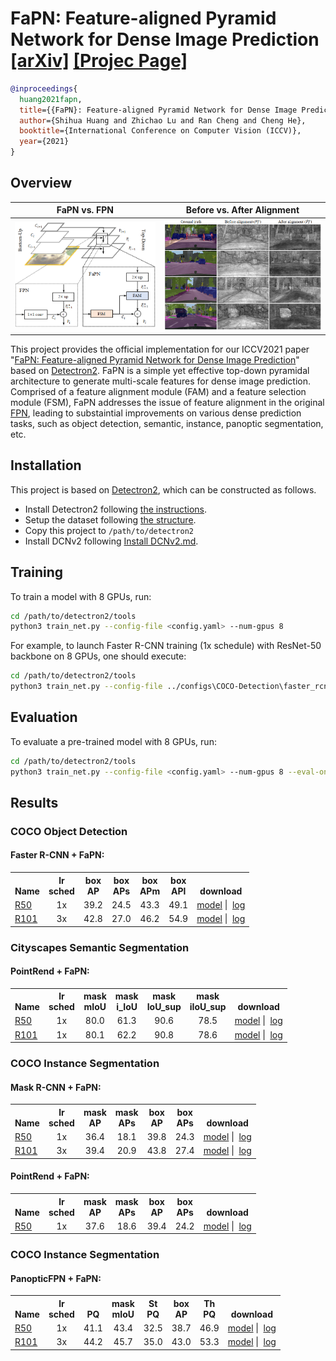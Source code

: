 # FaPN: Feature-aligned Pyramid Network for Dense Image Prediction [[arXiv]](https://arxiv.org/pdf/2108.07058.pdf) [[Projec Page]](http://www.shihuahuang.cn/fapn/)

```BibTex
@inproceedings{
  huang2021fapn,
  title={{FaPN}: Feature-aligned Pyramid Network for Dense Image Prediction},
  author={Shihua Huang and Zhichao Lu and Ran Cheng and Cheng He},
  booktitle={International Conference on Computer Vision (ICCV)},
  year={2021}
}
```
## Overview

FaPN vs. FPN           |  Before vs. After Alignment
:-------------------------:|:-------------------------:
<img width="380" src="./assert/fpn_vs_fapn.png"> |  <img width="400" src="./assert/feat_vis.png">

This project provides the official implementation for our ICCV2021 paper 
"[FaPN: Feature-aligned Pyramid Network for Dense Image Prediction](https://arxiv.org/pdf/2108.07058.pdf)" 
based on [Detectron2](https://github.com/facebookresearch/detectron2). 
FaPN is a simple yet effective top-down pyramidal architecture to generate multi-scale features for dense image prediction.
Comprised of a feature alignment module (FAM) and a feature selection module (FSM), FaPN addresses the issue of feature alignment
in  the original [FPN](https://arxiv.org/abs/1612.03144), leading to substaintial improvements on various dense prediction tasks, such as object detection, semantic, instance, panoptic segmentation, etc. 


## Installation
This project is based on [Detectron2](https://github.com/facebookresearch/detectron2), which can be constructed as follows.
* Install Detectron2 following [the instructions](https://detectron2.readthedocs.io/tutorials/install.html).
* Setup the dataset following [the structure](https://github.com/facebookresearch/detectron2/blob/master/datasets/README.md).
* Copy this project to `/path/to/detectron2`
* Install DCNv2 following [Install DCNv2.md](./DCNv2/README.md).

## Training
To train a model with 8 GPUs, run:
```bash
cd /path/to/detectron2/tools
python3 train_net.py --config-file <config.yaml> --num-gpus 8
```

For example, to launch Faster R-CNN training (1x schedule) with ResNet-50 backbone on 8 GPUs,
one should execute:
```bash
cd /path/to/detectron2/tools
python3 train_net.py --config-file ../configs\COCO-Detection\faster_rcnn_R_50_FAN_1x.yaml --num-gpus 8
```

## Evaluation
To evaluate a pre-trained model with 8 GPUs, run:
```bash
cd /path/to/detectron2/tools
python3 train_net.py --config-file <config.yaml> --num-gpus 8 --eval-only MODEL.WEIGHTS /path/to/model_checkpoint
```

## Results
### COCO Object Detection
#### Faster R-CNN + FaPN:
<table><tbody>
<!-- START TABLE -->
<!-- TABLE HEADER -->
<th valign="bottom">Name</th>
<th valign="bottom">lr<br/>sched</th>
<th valign="bottom">box<br/>AP</th>
<th valign="bottom">box<br/>APs</th>
<th valign="bottom">box<br/>APm</th>
<th valign="bottom">box<br/>APl</th>
<th valign="bottom">download</th>
<!-- TABLE BODY -->
<!-- ROW: faster_rcnn_R_50_FAN_1x -->
 <tr><td align="left"><a href="configs/COCO-Detection/faster_rcnn_R_50_FAN_1x.yaml">R50</a></td>
<td align="center">1x</td>
<td align="center">39.2</td>
<td align="center">24.5</td>
<td align="center">43.3</td>
<td align="center">49.1</td>
<td align="center"><a href="https://drive.google.com/file/d/16bws3mM-itTMBZvbBoBaJIm8bW7jLrTl/view?usp=sharing">model</a>&nbsp;|&nbsp;
<a href="https://drive.google.com/file/d/1cP0JJ98zNbqXDfx2g12qEF3i9wqyxzet/view?usp=sharing">log</a></td>
</tr>
 <tr><td align="left"><a href="configs/COCO-Detection/faster_rcnn_R_101_FAN_3x.yaml">R101</a></td>
<td align="center">3x</td>
<td align="center">42.8</td>
<td align="center">27.0</td>
<td align="center">46.2</td>
<td align="center">54.9</td>
<td align="center"><a href="https://drive.google.com/file/d/1KioARI3Be2LPG1MdIgiQeAL_KIlRXhNP/view?usp=sharing">model</a>&nbsp;|&nbsp;
<a href="https://drive.google.com/file/d/1a_8yvjIbV_uaNYKsN9sPhblcceHHG7SC/view?usp=sharing">log</a></td>
</tr>
</tbody></table>

### Cityscapes Semantic Segmentation
#### PointRend + FaPN:
<table><tbody>
<!-- START TABLE -->
<!-- TABLE HEADER -->
<th valign="bottom">Name</th>
<th valign="bottom">lr<br/>sched</th>
<th valign="bottom">mask<br/>mIoU</th>
<th valign="bottom">mask<br/>i_IoU</th>
<th valign="bottom">mask<br/>IoU_sup</th>
<th valign="bottom">mask<br/>iIoU_sup</th>
<th valign="bottom">download</th>
<!-- TABLE BODY -->
<!-- ROW: faster_rcnn_R_50_FAN_1x -->
 <tr><td align="left"><a href="./projects/PointRend/configs/SemanticSegmentation/pointrend_semantic_R_50_FAN_1x_cityscapes.yaml">R50</a></td>
<td align="center">1x</td>
<td align="center">80.0</td>
<td align="center">61.3</td>
<td align="center">90.6</td>
<td align="center">78.5</td>
<td align="center"><a href="https://drive.google.com/file/d/1R6af03eqnUufmYl7cf-eixbI_En8WN-8/view?usp=sharing">model</a>&nbsp;|&nbsp;
<a href="https://drive.google.com/file/d/1i7p9RLLF_CpHNxcY5WwlKYY8h9ANGdEs/view?usp=sharing">log</a></td>
</tr>
 <tr><td align="left"><a href="./projects/PointRend/configs/SemanticSegmentation/pointrend_semantic_R_101_FAN_1x_cityscapes.yaml">R101</a></td>
<td align="center">1x</td>
<td align="center">80.1</td>
<td align="center">62.2</td>
<td align="center">90.8</td>
<td align="center">78.6</td>
<td align="center"><a href="https://drive.google.com/file/d/1JSg9hweCIYZOhSceZAeF6CcbqIAiLKfr/view?usp=sharing">model</a>&nbsp;|&nbsp;
<a href="https://drive.google.com/file/d/1M_MUJXNbiHYlN2D9m1kxfM1KXGb2C3E0/view?usp=sharing">log</a></td>
</tr>
</tbody></table>

### COCO Instance Segmentation
#### Mask R-CNN + FaPN:
<table><tbody>
<!-- START TABLE -->
<!-- TABLE HEADER -->
<th valign="bottom">Name</th>
<th valign="bottom">lr<br/>sched</th>
<th valign="bottom">mask<br/>AP</th>
<th valign="bottom">mask<br/>APs</th>
<th valign="bottom">box<br/>AP</th>
<th valign="bottom">box<br/>APs</th>
<th valign="bottom">download</th>
<!-- TABLE BODY -->
 <tr><td align="left"><a href="./configs/COCO-InstanceSegmentation/mask_rcnn_R_50_FAN_1x.yaml">R50</a></td>
<td align="center">1x</td>
<td align="center">36.4</td>
<td align="center">18.1</td>
<td align="center">39.8</td>
<td align="center">24.3</td>
<td align="center"><a href="https://drive.google.com/file/d/1fNQw3v2d6C9BI3UF34iRqaWp2W48-Hl4/view?usp=sharing">model</a>&nbsp;|&nbsp;
<a href="https://drive.google.com/file/d/1BC2Fgex5s7biuTeBM0WpTJul_FyIdObq/view?usp=sharing">log</a></td>
</tr>
 <tr><td align="left"><a href="./configs/COCO-InstanceSegmentation/mask_rcnn_R_50_FAN_1x.yaml">R101</a></td>
<td align="center">3x</td>
<td align="center">39.4</td>
<td align="center">20.9</td>
<td align="center">43.8</td>
<td align="center">27.4</td>
<td align="center"><a href="https://drive.google.com/file/d/1MMWu_Bj_nrgiXwACJArcUR5G0iKmVKRA/view?usp=sharing">model</a>&nbsp;|&nbsp;
<a href="https://drive.google.com/file/d/1QzN5_4ylskbTv4aTbMEJ1pNcK14zGQ2u/view?usp=sharing">log</a></td>
</tr>
</tbody></table>

#### PointRend + FaPN:
<table><tbody>
<!-- START TABLE -->
<!-- TABLE HEADER -->
<th valign="bottom">Name</th>
<th valign="bottom">lr<br/>sched</th>
<th valign="bottom">mask<br/>AP</th>
<th valign="bottom">mask<br/>APs</th>
<th valign="bottom">box<br/>AP</th>
<th valign="bottom">box<br/>APs</th>
<th valign="bottom">download</th>
<!-- TABLE BODY -->
 <tr><td align="left"><a href="./projects/PointRend/configs/SemanticSegmentation/pointrend_semantic_R_101_FAN_1x_cityscapes.yaml">R50</a></td>
<td align="center">1x</td>
<td align="center">37.6</td>
<td align="center">18.6</td>
<td align="center">39.4</td>
<td align="center">24.2</td>
<td align="center"><a href="https://drive.google.com/file/d/1EHTQJ4F2RdPBiXno97SJyP2FDZz-roCY/view?usp=sharing">model</a>&nbsp;|&nbsp;
<a href="https://drive.google.com/file/d/1AqznSsh6Srfh0IHHJkXD1opFXU5TQ3_-/view?usp=sharing">log</a></td>
</tr>
</tbody></table>


### COCO Instance Segmentation
#### PanopticFPN + FaPN:
<table><tbody>
<!-- START TABLE -->
<!-- TABLE HEADER -->
<th valign="bottom">Name</th>
<th valign="bottom">lr<br/>sched</th>
<th valign="bottom">PQ</th>
<th valign="bottom">mask<br/>mIoU</th>
<th valign="bottom">St<br/>PQ</th>
<th valign="bottom">box<br/>AP</th>
<th valign="bottom">Th<br/>PQ</th>
<th valign="bottom">download</th>
<!-- TABLE BODY -->
 <tr><td align="left"><a href="./configs/COCO-InstanceSegmentation/mask_rcnn_R_50_FAN_1x.yaml">R50</a></td>
<td align="center">1x</td>
<td align="center">41.1</td>
<td align="center">43.4</td>
<td align="center">32.5</td>
<td align="center">38.7</td>
<td align="center">46.9</td>
<td align="center"><a href="https://drive.google.com/file/d/1XNhvGGbfxTz_kU3VSjLQ5jrKQn_a_4dE/view?usp=sharing">model</a>&nbsp;|&nbsp;
<a href="https://drive.google.com/file/d/1AqPRCn7dD9MQR3GX06tvT-oPn6E7giJM/view?usp=sharing">log</a></td>
</tr>
 <tr><td align="left"><a href="./configs/COCO-InstanceSegmentation/mask_rcnn_R_50_FAN_1x.yaml">R101</a></td>
<td align="center">3x</td>
<td align="center">44.2</td>
<td align="center">45.7</td>
<td align="center">35.0</td>
<td align="center">43.0</td>
<td align="center">53.3</td>
<td align="center"><a href="https://drive.google.com/file/d/1buNmJEETxZmAnjhZCz4WqF5pSc9ezPow/view?usp=sharing">model</a>&nbsp;|&nbsp;
<a href="https://drive.google.com/file/d/106WqJEdRbbuKQa2eZW8Zwf3ucgARkz7K/view?usp=sharing">log</a></td>
</tr>
</tbody></table>
